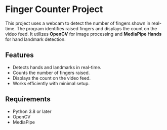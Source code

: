 # Finger Counter Project

This project uses a webcam to detect the number of fingers shown in real-time. The program identifies raised fingers and displays the count on the video feed. It utilizes **OpenCV** for image processing and **MediaPipe Hands** for hand landmark detection.

## Features
- Detects hands and landmarks in real-time.
- Counts the number of fingers raised.
- Displays the count on the video feed.
- Works efficiently with minimal setup.

## Requirements
- Python 3.8 or later
- OpenCV
- MediaPipe